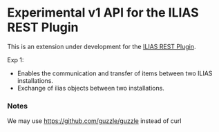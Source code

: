 Experimental v1 API for the ILIAS REST Plugin
======================================
This is an extension under development for the [ILIAS REST Plugin](https://github.com/eqsoft/RESTPlugin).

Exp 1:
* Enables the communication and transfer of items between two ILIAS installations.
* Exchange of ilias objects between two installations.

### Notes
We may use https://github.com/guzzle/guzzle
instead of curl
